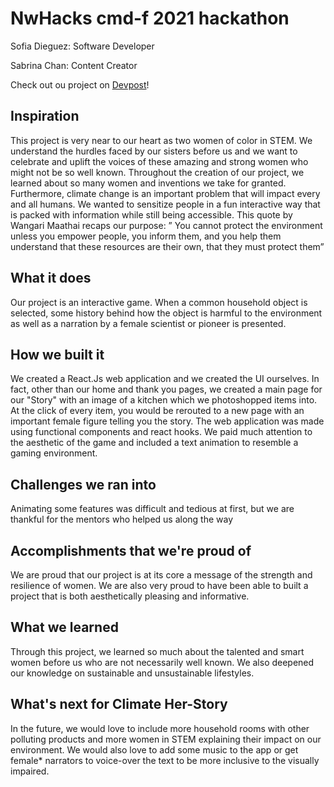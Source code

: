 # NwHacks cmd-f 2021 hackathon
Sofia Dieguez: Software Developer

Sabrina Chan: Content Creator

Check out ou project on [Devpost](https://devpost.com/software/climate-her-story)!

## Inspiration
This project is very near to our heart as two women of color in STEM. We understand the hurdles faced by our sisters before us and we want to celebrate and uplift the voices of these amazing and strong women who might not be so well known. Throughout the creation of our project, we learned about so many women and inventions we take for granted. Furthermore, climate change is an important problem that will impact every and all humans. We wanted to sensitize people in a fun interactive way that is packed with information while still being accessible. This quote by Wangari Maathai recaps our purpose: ” You cannot protect the environment unless you empower people, you inform them, and you help them understand that these resources are their own, that they must protect them”

## What it does
Our project is an interactive game. When a common household object is selected, some history behind how the object is harmful to the environment as well as a narration by a female scientist or pioneer is presented.

## How we built it
We created a React.Js web application and we created the UI ourselves. In fact, other than our home and thank you pages, we created a main page for our "Story" with an image of a kitchen which we photoshopped items into. At the click of every item, you would be rerouted to a new page with an important female figure telling you the story. The web application was made using functional components and react hooks. We paid much attention to the aesthetic of the game and included a text animation to resemble a gaming environment.

## Challenges we ran into
Animating some features was difficult and tedious at first, but we are thankful for the mentors who helped us along the way

## Accomplishments that we're proud of
We are proud that our project is at its core a message of the strength and resilience of women. We are also very proud to have been able to built a project that is both aesthetically pleasing and informative.

## What we learned
Through this project, we learned so much about the talented and smart women before us who are not necessarily well known. We also deepened our knowledge on sustainable and unsustainable lifestyles.

## What's next for Climate Her-Story
In the future, we would love to include more household rooms with other polluting products and more women in STEM explaining their impact on our environment. We would also love to add some music to the app or get female* narrators to voice-over the text to be more inclusive to the visually impaired.

